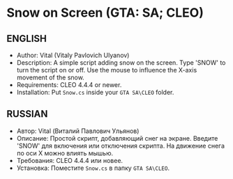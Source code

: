 # Snow on Screen (GTA: SA; CLEO)
## ENGLISH
* Author: Vital (Vitaly Pavlovich Ulyanov)
* Description: A simple script adding snow on the screen. Type 'SNOW' to turn the script on or off. Use the mouse to influence the X-axis movement of the snow.
* Requirements: CLEO 4.4.4 or newer.
* Installation: Put `Snow.cs` inside your `GTA SA\CLEO` folder.

## RUSSIAN
* Автор: Vital (Виталий Павлович Ульянов)
* Описание: Простой скрипт, добавляющий снег на экране. Введите 'SNOW' для включения или отключения скрипта. На движение снега по оси X можно влиять мышью.
* Требования: CLEO 4.4.4 или новее.
* Установка: Поместите `Snow.cs` в папку `GTA SA\CLEO`.
